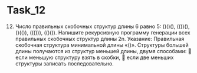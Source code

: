 # Task_12
12.	Число правильных скобочных структур длины 6 равно 5: ()()(), (())(), ()(()), ((())), (()()). Напишите рекурсивную программу генерации всех правильных скобочных структур длины 2n.
Указание: Правильная скобочная структура минимальной длины «()». Структуры большей длины получаются из структур меньшей длины, двумя способами:
	  если меньшую структуру взять в скобки,
	  если две меньших структуры записать последовательно.
